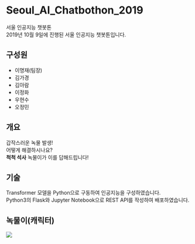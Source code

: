 # Seoul_AI_Chatbothon_2019
서울 인공지능 챗봇톤  
2019년 10월 9일에 진행된 서울 인공지능 챗봇톤입니다.

## 구성원
- 이명재(팀장)
- 김가경
- 김아람
- 이정화
- 우현수
- 오정민


## 개요
갑작스러운 녹물 발생!  
어떻게 해결하시나요?  
**척척 석사** 녹물이가 이를 답해드립니다!

## 기술
Transformer 모델을 Python으로 구동하여 인공지능을 구성하였습니다.  
Python3의 Flask와 Jupyter Notebook으로 REST API를 작성하여 배포하였습니다.

## 녹물이(캐릭터)



![](./character/gif%20character.gif)
